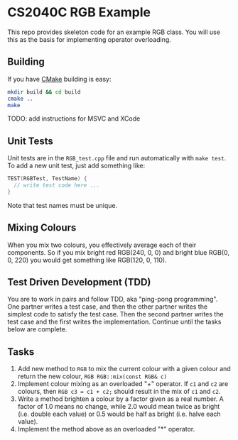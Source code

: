 # CS2040C RGB Example

This repo provides skeleton code for an example RGB class. You will use this as the basis for implementing operator overloading.

## Building

If you have [CMake](https://cmake.org/) building is easy:

```bash
mkdir build && cd build
cmake ..
make
```

TODO: add instructions for MSVC and XCode

## Unit Tests

Unit tests are in the `RGB_test.cpp` file and run automatically with `make test`. To add a new unit test, just add something like:

```C++
TEST(RGBTest, TestName) {
  // write test code here ...
}
```

Note that test names must be unique.

## Mixing Colours

When you mix two colours, you effectively average each of their components. So if you mix bright red RGB(240, 0, 0) and bright blue RGB(0, 0, 220) you would get something like RGB(120, 0, 110).

## Test Driven Development (TDD)

You are to work in pairs and follow TDD, aka "ping-pong programming". One partner writes a test case, and then the other partner writes the simplest code to satisfy the test case. Then the second partner writes the test case and the first writes the implementation. Continue until the tasks below are complete.

## Tasks

1. Add new method to `RGB` to mix the current colour with a given colour and return the new colour, `RGB RGB::mix(const RGB& c)`
2. Implement colour mixing as an overloaded "+" operator. If `c1` and `c2` are colours, then `RGB c3 = c1 + c2;` should result in the mix of `c1` and `c2`.
3. Write a method brighten a colour by a factor given as a real number. A factor of 1.0 means no change, while 2.0 would mean twice as bright (i.e. double each value) or 0.5 would be half as bright (i.e. halve each value).
4. Implement the method above as an overloaded "*" operator.


